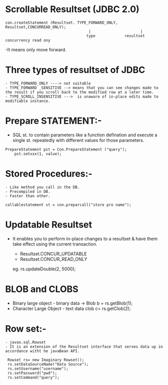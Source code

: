 # Scrollable Resultset (JDBC 2.0)

    con.createStatement (Resultset. TYPE_FORWARD_ONLY, Resultset,CONCURREAD_ONLY);
                                         |                      |
                                        type             resultset concurrency read ony
   -It means only move forward.
   
# Three types of resultset of JDBC 

    - TYPE_FORWARD_ONLY ----> not suitable
    - TYPE_FORWARD _SENSITIVE --> means that you can see changes made to the result if you scroll back to the modified row at a later time.
    - TYPE_SCROLL_INSENSITIVE --->  is unaware of in-place edits made to modifiable instance.
    
    
# Prepare STATEMENT:-

   - SQL st. to contain parameters like a function defination and execute a single st. repeatedly with different values for those parameters.
    
    PrepareStatement pst = Con.PrepareStatement ("query");
        pst.setxxx(1, value);
        
        
# Stored Procedures:-

    - Like method you call in the DB.
    - Precompiled in DB.
    - Faster than other.
    
    callablestatement st = con.preparcall("store pro name");
    
# Updatable Resultset

- It enables you to perform in-place changes to a resultset & have them take effect using the current transaction.
    * Resultset.CONCUR_UPDATABLE
    * Resultset.CONCUR_READ_ONLY
    
    eg. rs.updateDouble(2, 5000);
    
    
# BLOB and CLOBS
 
 - Binary large object - binary data -> Blob b = rs.getBlob(1);
 - Character Large Object - text data clob c= rs.getClob(2);
 
# Row set:-

    - javax.sql.Rowset
    - It is an extension of the Resultset interface that serves data up in accordance witht he javaBean API.
    
     Rowset rs= new Imaginary Rowset();
     rs.setDataSourceName("Data Source");
     rs.setUsername("username");
     rs.setPassword("pwd");
     rs.setCommand("query");
    


 